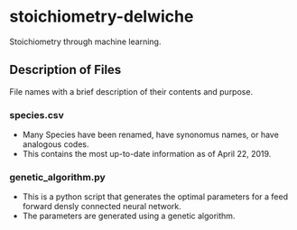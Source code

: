 # stoichiometry-delwiche
Stoichiometry through machine learning.

## Description of Files
File names with a brief description of their contents and purpose. 

### species.csv
- Many Species have been renamed, have synonomus names, or have analogous codes. 
- This contains the most up-to-date information as of April 22, 2019.

### genetic_algorithm.py
- This is a python script that generates the optimal parameters for a feed forward densly connected neural network.
- The parameters are generated using a genetic algorithm. 
